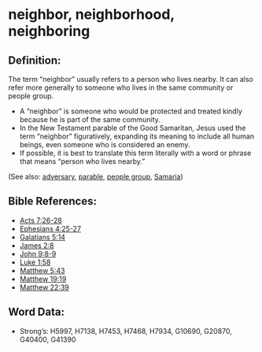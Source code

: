 # neighbor, neighborhood, neighboring

## Definition:

The term “neighbor” usually refers to a person who lives nearby. It can also refer more generally to someone who lives in the same community or people group.

* A “neighbor” is someone who would be protected and treated kindly because he is part of the same community.
* In the New Testament parable of the Good Samaritan, Jesus used the term “neighbor” figuratively, expanding its meaning to include all human beings, even someone who is considered an enemy.
* If possible, it is best to translate this term literally with a word or phrase that means “person who lives nearby.”

(See also: [adversary](../other/adversary.md), [parable](../kt/parable.md), [people group](../other/peoplegroup.md), [Samaria](../names/samaria.md))

## Bible References:

* [Acts 7:26-28](rc://en/tn/help/act/07/26)
* [Ephesians 4:25-27](rc://en/tn/help/eph/04/25)
* [Galatians 5:14](rc://en/tn/help/gal/05/14)
* [James 2:8](rc://en/tn/help/jas/02/08)
* [John 9:8-9](rc://en/tn/help/jhn/09/08)
* [Luke 1:58](rc://en/tn/help/luk/01/58)
* [Matthew 5:43](rc://en/tn/help/mat/05/43)
* [Matthew 19:19](rc://en/tn/help/mat/19/19)
* [Matthew 22:39](rc://en/tn/help/mat/22/39)

## Word Data:

* Strong’s: H5997, H7138, H7453, H7468, H7934, G10690, G20870, G40400, G41390
